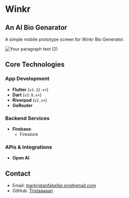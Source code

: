 # Winkr

## An AI Bio Genarator

A simple mobile prototype screen for Winkr Bio Generator. 

![Your paragraph text (2)](https://github.com/user-attachments/assets/c12edab5-6ad8-4a34-8b23-fc58a32b69a2)

## Core Technologies

### App Development
- **Flutter** (`v3.32.x+`) 
- **Dart** (`v3.8.x+`) 
- **Riverpod** (`v2.x+`) 
- **GoRouter** 

### Backend Services
- **Firebase**:
  - Firestore 

### APIs & Integrations
- **Open AI**

## Contact

* Email: markristanfabellar.pro@gmail.com
* GitHub: [Tristaaaaan](https://github.com/Tristaaaaan)

